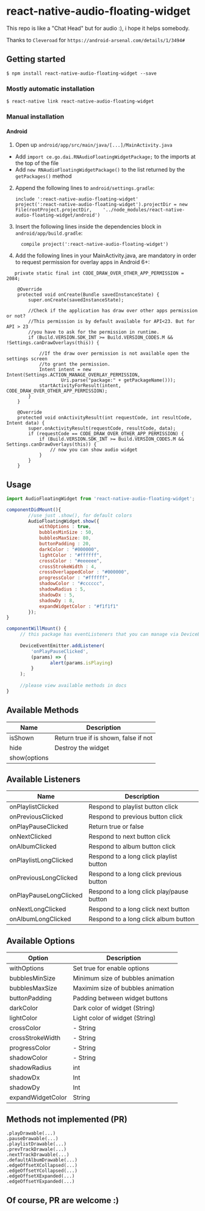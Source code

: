 
# react-native-audio-floating-widget

This repo is like a "Chat Head" but for audio :), i hope it helps somebody.

Thanks to `Cleveroad` for `https://android-arsenal.com/details/1/3494#`

## Getting started

`$ npm install react-native-audio-floating-widget --save`

### Mostly automatic installation

`$ react-native link react-native-audio-floating-widget`

### Manual installation


#### Android

1. Open up `android/app/src/main/java/[...]/MainActivity.java`
  - Add `import ce.go.dai.RNAudioFloatingWidgetPackage;` to the imports at the top of the file
  - Add `new RNAudioFloatingWidgetPackage()` to the list returned by the `getPackages()` method
2. Append the following lines to `android/settings.gradle`:
  	```
  	include ':react-native-audio-floating-widget'
  	project(':react-native-audio-floating-widget').projectDir = new File(rootProject.projectDir, 	'../node_modules/react-native-audio-floating-widget/android')
  	```
3. Insert the following lines inside the dependencies block in `android/app/build.gradle`:
  	```
      compile project(':react-native-audio-floating-widget')
  	```
4. Add the following lines in your MainActivity.java, are mandatory in order to request permission for overlay apps in Android 6+:

```
   private static final int CODE_DRAW_OVER_OTHER_APP_PERMISSION = 2084;

    @Override
    protected void onCreate(Bundle savedInstanceState) {
        super.onCreate(savedInstanceState);

        //Check if the application has draw over other apps permission or not?
        //This permission is by default available for API<23. But for API > 23
        //you have to ask for the permission in runtime.
        if (Build.VERSION.SDK_INT >= Build.VERSION_CODES.M && !Settings.canDrawOverlays(this)) {

            //If the draw over permission is not available open the settings screen
            //to grant the permission.
            Intent intent = new Intent(Settings.ACTION_MANAGE_OVERLAY_PERMISSION,
                    Uri.parse("package:" + getPackageName()));
            startActivityForResult(intent, CODE_DRAW_OVER_OTHER_APP_PERMISSION);
        }
    }

    @Override
    protected void onActivityResult(int requestCode, int resultCode, Intent data) {
        super.onActivityResult(requestCode, resultCode, data);
        if (requestCode == CODE_DRAW_OVER_OTHER_APP_PERMISSION) {
            if (Build.VERSION.SDK_INT >= Build.VERSION_CODES.M && Settings.canDrawOverlays(this)) {
                // now you can show audio widget
            }
        }
    }
```

## Usage
```javascript
import AudioFloatingWidget from 'react-native-audio-floating-widget';

componentDidMount(){
        //use just .show(), for default colors
        AudioFloatingWidget.show({
            withOptions : true,
            bubblesMinSize : 50,
            bubblesMaxSize: 80,
            buttonPadding : 20,
            darkColor : "#000000",
            lightColor : "#ffffff",
            crossColor : "#eeeeee",
            crossStrokeWidth : 4,
            crossOverlappedColor : "#000000",
            progressColor : "#ffffff",
            shadowColor : "#cccccc",
            shadowRadius : 5,
            shadowDx : 5,
            shadowDy : 8,
            expandWidgetColor : "#f1f1f1"
        });
}

componentWillMount() {
     // this package has eventListeners that you can manage via DeviceEventEmitter;  
 
     DeviceEventEmitter.addListener(
         'onPlayPauseClicked',
         (params) => {
                alert(params.isPlaying)
         }
     );
     
     //please view available methods in docs
}
```
## Available Methods
| Name | Description |
| ----- | ----------  |
| isShown | Return true if is shown, false if not |
| hide | Destroy the widget |
| show(options || {}) | Show the widget |

## Available Listeners
| Name | Description |
| ---- | ----------- |
| onPlaylistClicked | Respond to playlist button click |
| onPreviousClicked | Respond to previous button click |
| onPlayPauseClicked | Return true or false |
| onNextClicked | Respond to next button click |
| onAlbumClicked | Respond to album button click |
| onPlaylistLongClicked | Respond to a long click playlist button |
| onPreviousLongClicked | Respond to a long click previous button |
| onPlayPauseLongClicked | Respond to a long click play/pause button |
| onNextLongClicked | Respond to a long click next button |
| onAlbumLongClicked | Respond to a long click album button |

## Available Options
| Option | Description |
| ------ | ----------- |
| withOptions | Set true for enable options |
| bubblesMinSize | Minimum size of bubbles animation |
| bubblesMaxSize | Maximim size of bubbles animation |
| buttonPadding | Padding between widget buttons |
| darkColor | Dark color of widget (String) |
| lightColor | Light color of widget (String) |
| crossColor | - String |
| crossStrokeWidth | - String |
| progressColor | - String |
| shadowColor | - String |
| shadowRadius | int |
| shadowDx | Int |
| shadowDy | Int |
| expandWidgetColor | String |

## Methods not implemented (PR)

```
.playDrawable(...)
.pauseDrawable(...)
.playlistDrawable(...)
.prevTrackDrawale(...)
.nextTrackDrawable(...)
.defaultAlbumDrawable(...)
.edgeOffsetXCollapsed(...)
.edgeOffsetYCollapsed(...)
.edgeOffsetXExpanded(...)
.edgeOffsetYExpanded(...)
```

## Of course, PR are welcome :)